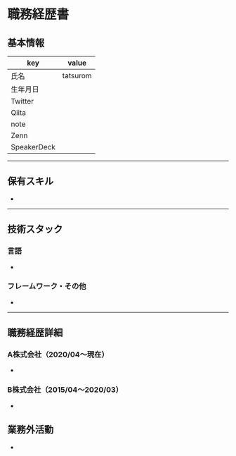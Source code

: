 # 職務経歴書

## 基本情報

|key|value|
|---|---|
|氏名|tatsurom|
|生年月日||
|Twitter||
|Qiita||
|note||
|Zenn||
|SpeakerDeck||

---

## 保有スキル

- 


---

## 技術スタック

### 言語

- 

### フレームワーク・その他

- 

---

## 職務経歴詳細

### A株式会社（2020/04〜現在）

- 

### B株式会社（2015/04〜2020/03）

- 

## 業務外活動

- 
